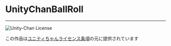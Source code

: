 # UnityChanBallRoll
---

<div><img src="http://unity-chan.com/images/imageLicenseLogo.png" alt="Unity-Chan License"><p>この作品は<a href="https://unity-chan.com/contents/license_jp/" target="_blank">ユニティちゃんライセンス条項</a>の元に提供されています</p></div>
